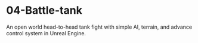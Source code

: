 # 04-Battle-tank
An open world head-to-head tank fight with simple AI, terrain, and advance control system in Unreal Engine.

